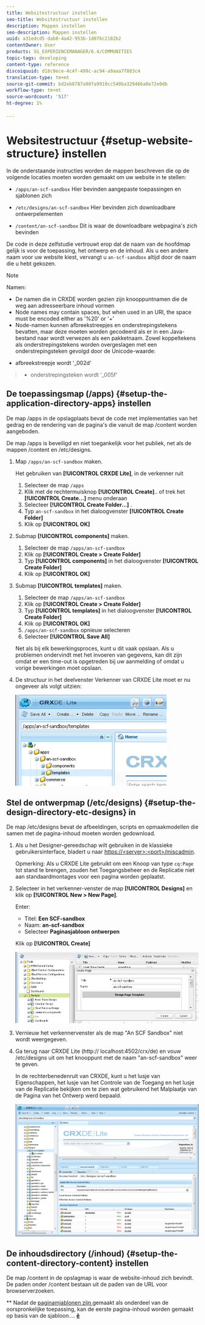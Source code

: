 ```yaml
---
title: Websitestructuur instellen
seo-title: Websitestructuur instellen
description: Mappen instellen
seo-description: Mappen instellen
uuid: a31edcd5-dab8-4a42-953b-1d076c2182b2
contentOwner: User
products: SG_EXPERIENCEMANAGER/6.4/COMMUNITIES
topic-tags: developing
content-type: reference
discoiquuid: d18c0ece-4c4f-499c-ac94-a9aaa7f883c4
translation-type: tm+mt
source-git-commit: bd2eb8787a98fa9910cc540ba329466a0e72e0db
workflow-type: tm+mt
source-wordcount: '517'
ht-degree: 1%

---
```



# Websitestructuur {#setup-website-structure} instellen

In de onderstaande instructies worden de mappen beschreven die op de volgende locaties moeten worden gemaakt om uw website in te stellen:

* `/apps/an-scf-sandbox`
Hier bevinden aangepaste toepassingen en sjablonen zich

* `/etc/designs/an-scf-sandbox`
Hier bevinden zich downloadbare ontwerpelementen

* `/content/an-scf-sandbox`
Dit is waar de downloadbare webpagina&#39;s zich bevinden

De code in deze zelfstudie vertrouwt erop dat de naam van de hoofdmap gelijk is voor de toepassing, het ontwerp en de inhoud. Als u een andere naam voor uw website kiest, vervangt u `an-scf-sandbox` altijd door de naam die u hebt gekozen.

>[!NOTE]
>
>Namen:
>
>* De namen die in CRXDE worden gezien zijn knooppuntnamen die de weg aan adresseerbare inhoud vormen
>* Node names may contain spaces, but when used in an URI, the space must be encoded either as &#39;%20&#39; or &#39;+&#39;
>* Node-namen kunnen afbreekstreepjes en onderstrepingstekens bevatten, maar deze moeten worden gecodeerd als er in een Java-bestand naar wordt verwezen als een pakketnaam. Zowel koppeltekens als onderstrepingstekens worden overgeslagen met een onderstrepingsteken gevolgd door de Unicode-waarde:

   >
   >   
   * afbreekstreepje wordt &#39;_002d&#39;
   >   * onderstrepingsteken wordt &#39;_005f&#39;


## De toepassingsmap (/apps) {#setup-the-application-directory-apps} instellen

De map /apps in de opslagplaats bevat de code met implementaties van het gedrag en de rendering van de pagina&#39;s die vanuit de map /content worden aangeboden.

De map /apps is beveiligd en niet toegankelijk voor het publiek, net als de mappen /content en /etc/designs.

1. Map `/apps/an-scf-sandbox` maken.

   Het gebruiken van **[!UICONTROL CRXDE Lite]**, in de verkenner ruit

   1. Selecteer de map `/apps`
   1. Klik met de rechtermuisknop **[!UICONTROL Create]**.. of trek het **[!UICONTROL Create...]** menu onderaan
   1. Selecteer **[!UICONTROL Create Folder...]** .
   1. Typ `an-scf-sandbox` in het dialoogvenster **[!UICONTROL Create Folder]**
   1. Klik op **[!UICONTROL OK]**

1. Submap **[!UICONTROL components]** maken.

   1. Selecteer de map `/apps/an-scf-sandbox`
   1. Klik op **[!UICONTROL Create > Create Folder]**
   1. Typ **[!UICONTROL components]** in het dialoogvenster **[!UICONTROL Create Folder]**
   1. Klik op **[!UICONTROL OK]**

1. Submap **[!UICONTROL templates]** maken.

   1. Selecteer de map `/apps/an-scf-sandbox`
   1. Klik op **[!UICONTROL Create > Create Folder]**
   1. Typ **[!UICONTROL templates]** in het dialoogvenster **[!UICONTROL Create Folder]**
   1. Klik op **[!UICONTROL OK]**
   1. `/apps/an-scf-sandbox` opnieuw selecteren
   1. Selecteer **[!UICONTROL Save All]**

   Net als bij elk bewerkingsproces, kunt u dit vaak opslaan. Als u problemen ondervindt met het invoeren van gegevens, kan dit zijn omdat er een time-out is opgetreden bij uw aanmelding of omdat u vorige bewerkingen moet opslaan.

1. De structuur in het deelvenster Verkenner van CRXDE Lite moet er nu ongeveer als volgt uitzien:

   ![chlimage_1-44](assets/chlimage_1-44.png)

## Stel de ontwerpmap (/etc/designs) {#setup-the-design-directory-etc-designs} in

De map /etc/designs bevat de afbeeldingen, scripts en opmaakmodellen die samen met de pagina-inhoud moeten worden gedownload.

1. Als u het Designer-gereedschap wilt gebruiken in de klassieke gebruikersinterface, bladert u naar [https://&lt;server>:&lt;port>/miscadmin](http://localhost:4502/miscadmin).

   Opmerking: Als u CRXDE Lite gebruikt om een Knoop van type `cq:Page` tot stand te brengen, zouden het Toegangsbeheer en de Replicatie niet aan standaardmontages voor een pagina worden geplaatst.

1. Selecteer in het verkenner-venster de map **[!UICONTROL Designs]** en klik op **[!UICONTROL New > New Page]**.

   Enter:

   * Titel: **Een SCF-sandbox**
   * Naam: **an-scf-sandbox**
   * Selecteer **Paginasjabloon ontwerpen**

   Klik op **[!UICONTROL Create]**

   ![chlimage_1-45](assets/chlimage_1-45.png)

1. Vernieuw het verkennervenster als de map &quot;An SCF Sandbox&quot; niet wordt weergegeven.

1. Ga terug naar CRXDE Lite (http:// localhost:4502/crx/de) en vouw /etc/designs uit om het knooppunt met de naam &quot;an-scf-sandbox&quot; weer te geven.

   In de rechterbenedenruit van CRXDE, kunt u het lusje van Eigenschappen, het lusje van het Controle van de Toegang en het lusje van de Replicatie bekijken om te zien wat gebruikend het Malplaatje van de Pagina van het Ontwerp werd bepaald.

   ![chlimage_1-46](assets/chlimage_1-46.png)

## De inhoudsdirectory (/inhoud) {#setup-the-content-directory-content} instellen

De map /content in de opslagmap is waar de website-inhoud zich bevindt. De paden onder /content bestaan uit de paden van de URL voor browserverzoeken.

** Nadat de  [paginamjablonen zijn ](initial-app.md#createthepagetemplate) gemaakt als onderdeel van de oorspronkelijke toepassing, kan de eerste pagina-inhoud worden gemaakt op basis van de sjabloon....  [**ê**](initial-app.md)
